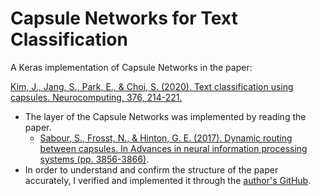 # Capsule Networks for Text Classification

A Keras implementation of Capsule Networks in the paper:

[Kim, J., Jang, S., Park, E., & Choi, S. (2020). Text classification using capsules. Neurocomputing, 376, 214-221.](https://www.sciencedirect.com/science/article/pii/S0925231219314092)

- The layer of the Capsule Networks was implemented by reading the paper.
  - [Sabour, S., Frosst, N., & Hinton, G. E. (2017). Dynamic routing between capsules. In Advances in neural information processing systems (pp. 3856-3866)](http://papers.nips.cc/paper/6975-dynamic-routing-between-capsules.pdf).
- In order to understand and confirm the structure of the paper accurately, I verified and implemented it through the [author's GitHub](https://github.com/TeamLab/text-capsule-network).
